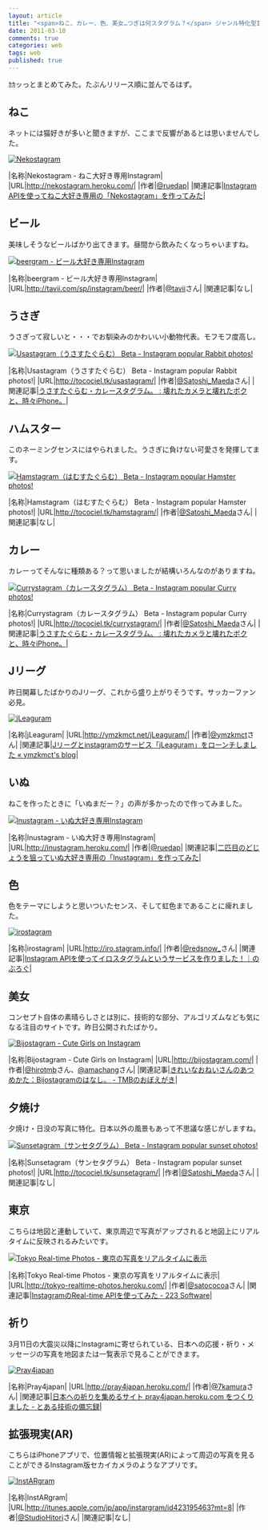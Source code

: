 ```yaml
---
layout: article
title: "<span>ねこ、カレー、色、美女…つぎは何スタグラム？</span> ジャンル特化型Instagramビューアーまとめ"
date: 2011-03-10
comments: true
categories: web
tags: web
published: true
---
```


ｶｶッっとまとめてみた。たぶんリリース順に並んでるはず。

<!-- READMORE -->

## ねこ

ネットには猫好きが多いと聞きますが、ここまで反響があるとは思いませんでした。

[![Nekostagram](/assets/2011/03/10/specialize-instagram-viewer-matome-01.png)](http://nekostagram.heroku.com/)

|名称|Nekostagram - ねこ大好き専用Instagram|
|URL|<http://nekostagram.heroku.com/>|
|作者|[@ruedap](http://twitter.com/#!/ruedap)|
|関連記事|[Instagram APIを使ってねこ大好き専用の「Nekostagram」を作ってみた](/2011/02/28/instagram-api-of-exclusive-use-for-cat-lovers-nekostagram)|


## ビール

美味しそうなビールばかり出てきます。昼間から飲みたくなっちゃいますね。

[![beergram - ビール大好き専用Instagram](/assets/2011/03/10/specialize-instagram-viewer-matome-02.png)](http://tavii.com/sp/instagram/beer/)

|名称|beergram - ビール大好き専用Instagram|
|URL|<http://tavii.com/sp/instagram/beer/>|
|作者|[@tavii](http://twitter.com/#!/tavii)さん|
|関連記事|なし|


## うさぎ

うさぎって寂しいと・・・でお馴染みのかわいい小動物代表。モフモフ度高し。

[![Usastagram（うさすたぐらむ） Beta - Instagram popular Rabbit photos!](/assets/2011/03/10/specialize-instagram-viewer-matome-03.png)](http://tocociel.tk/usastagram/)

|名称|Usastagram（うさすたぐらむ） Beta - Instagram popular Rabbit photos!|
|URL|<http://tocociel.tk/usastagram/>|
|作者|[@Satoshi\_Maeda](http://twitter.com/#!/satoshi_maeda)さん|
|関連記事|[うさすたぐらむ・カレースタグラム。 : 壊れたカメラと壊れたボクと、時々iPhone。](http://www.satoshimaeda.tk/archives/1594925.html)|


## ハムスター

このネーミングセンスにはやられました。うさぎに負けない可愛さを発揮してます。

[![Hamstagram（はむすたぐらむ） Beta - Instagram popular Hamster photos!](/assets/2011/03/10/specialize-instagram-viewer-matome-04.png)](http://tocociel.tk/hamstagram/)

|名称|Hamstagram（はむすたぐらむ） Beta - Instagram popular Hamster photos!|
|URL|<http://tocociel.tk/hamstagram/>|
|作者|[@Satoshi\_Maeda](http://twitter.com/#!/satoshi_maeda)さん|
|関連記事|なし|


## カレー

カレーってそんなに種類ある？って思いましたが結構いろんなのがありますね。

[![Currystagram（カレースタグラム） Beta - Instagram popular Curry photos!](/assets/2011/03/10/specialize-instagram-viewer-matome-05.png)](http://tocociel.tk/currystagram/)

|名称|Currystagram（カレースタグラム） Beta - Instagram popular Curry photos!|
|URL|<http://tocociel.tk/currystagram/>|
|作者|[@Satoshi\_Maeda](http://twitter.com/#!/satoshi_maeda)さん|
|関連記事|[うさすたぐらむ・カレースタグラム。 : 壊れたカメラと壊れたボクと、時々iPhone。](http://www.satoshimaeda.tk/archives/1594925.html)|


## Jリーグ

昨日開幕したばかりのJリーグ、これから盛り上がりそうです。サッカーファン必見。

[![jLeaguram](/assets/2011/03/10/specialize-instagram-viewer-matome-06.png)](http://ymzkmct.net/jLeaguram/)

|名称|jLeaguram|
|URL|<http://ymzkmct.net/jLeaguram/>|
|作者|[@ymzkmct](http://twitter.com/#!/ymzkmct)さん|
|関連記事|[Jリーグとinstagramのサービス「jLeaguram」をローンチしました &#171; ymzkmct's blog](http://blog.ymzkmct.net/2011/03/03/jleaguram/)|


## いぬ

ねこを作ったときに「いぬまだー？」の声が多かったので作ってみました。

[![Inustagram - いぬ大好き専用Instagram](/assets/2011/03/10/specialize-instagram-viewer-matome-07.png)](http://inustagram.heroku.com/)

|名称|Inustagram - いぬ大好き専用Instagram|
|URL|<http://inustagram.heroku.com/>|
|作者|[@ruedap](http://twitter.com/#!/ruedap)|
|関連記事|[二匹目のどじょうを狙っていぬ大好き専用の「Inustagram」を作ってみた](/2011/03/05/instagram-api-of-exclusive-use-for-dog-lovers-inustagram)|


## 色

色をテーマにしようと思いついたセンス、そして虹色まであることに痺れました。

[![irostagram](/assets/2011/03/10/specialize-instagram-viewer-matome-08.png)](http://iro.stagram.info/)

|名称|irostagram|
|URL|http://iro.stagram.info/|
|作者|[@redsnow\_](http://twitter.com/#!/redsnow_)さん|
|関連記事|[Instagram APIを使ってイロスタグラムというサービスを作りました！｜のぶろぐ](http://nob-log.info/2011/03/07/instagram-api%E3%82%92%E4%BD%BF%E3%81%A3%E3%81%A6%E3%82%A4%E3%83%AD%E3%82%B9%E3%82%BF%E3%82%B0%E3%83%A9%E3%83%A0%E3%81%A8%E3%81%84%E3%81%86%E3%82%B5%E3%83%BC%E3%83%93%E3%82%B9%E3%82%92%E4%BD%9C/)|


## 美女

コンセプト自体の素晴らしさとは別に、技術的な部分、アルゴリズムなども気になる注目のサイトです。昨日公開されたばかり。

[![Bijostagram - Cute Girls on Instagram](/assets/2011/03/10/specialize-instagram-viewer-matome-09.png)](http://bijostagram.com/)

|名称|Bijostagram - Cute Girls on Instagram|
|URL|<http://bijostagram.com/>|
|作者|[@hirotmb](http://twitter.com/#!/hirotmb)さん、[@amachang](http://twitter.com/#!/amachang)さん|
|関連記事|[きれいなおねいさんのあつめかた：Bijostagramのはなし。 - TMBのおぼえがき](http://d.hatena.ne.jp/hirotmb/20110317/1300330359)|


## 夕焼け

夕焼け・日没の写真に特化。日本以外の風景もあって不思議な感じがしますね。

[![Sunsetagram（サンセタグラム） Beta - Instagram popular sunset photos!](/assets/2011/03/10/specialize-instagram-viewer-matome-10.png)](http://tocociel.tk/sunsetagram/)

|名称|Sunsetagram（サンセタグラム） Beta - Instagram popular sunset photos!|
|URL|<http://tocociel.tk/sunsetagram/>|
|作者|[@Satoshi\_Maeda](http://twitter.com/#!/satoshi_maeda)さん|
|関連記事|なし|


## 東京

こちらは地図と連動していて、東京周辺で写真がアップされると地図上にリアルタイムに反映されるみたいです。

[![Tokyo Real-time Photos - 東京の写真をリアルタイムに表示](/assets/2011/03/10/specialize-instagram-viewer-matome-11.png)](http://tokyo-realtime-photos.heroku.com/)

|名称|Tokyo Real-time Photos - 東京の写真をリアルタイムに表示|
|URL|<http://tokyo-realtime-photos.heroku.com/>|
|作者|[@satococoa](http://twitter.com/#!/satococoa)さん|
|関連記事|[InstagramのReal-time APIを使ってみた - 223 Software](http://www.223soft.net/18)|


## 祈り

3月11日の大震災以降にInstagramに寄せられている、日本への応援・祈り・メッセージの写真を地図または一覧表示で見ることができます。

[![Pray4japan](/assets/2011/03/10/specialize-instagram-viewer-matome-12.png)](http://pray4japan.heroku.com/)

|名称|Pray4japan|
|URL|<http://pray4japan.heroku.com/>|
|作者|[@7kamura](http://twitter.com/#!/7kamura)さん|
|関連記事|[日本への祈りを集めるサイト pray4japan.heroku.com をつくりました - とある技術の備忘録](http://d.hatena.ne.jp/r7kamura/20110313/1299977317)|


## 拡張現実(AR)

こちらはiPhoneアプリで、位置情報と拡張現実(AR)によって周辺の写真を見ることができるInstagram版セカイカメラのようなアプリです。

[![InstARgram](/assets/2011/03/10/specialize-instagram-viewer-matome-13.png)](http://itunes.apple.com/jp/app/instargram/id423195463?mt=8)

|名称|InstARgram|
|URL|<http://itunes.apple.com/jp/app/instargram/id423195463?mt=8>|
|作者|[@StudioHitori](http://twitter.com/#!/StudioHitori)さん|
|関連記事|なし|

